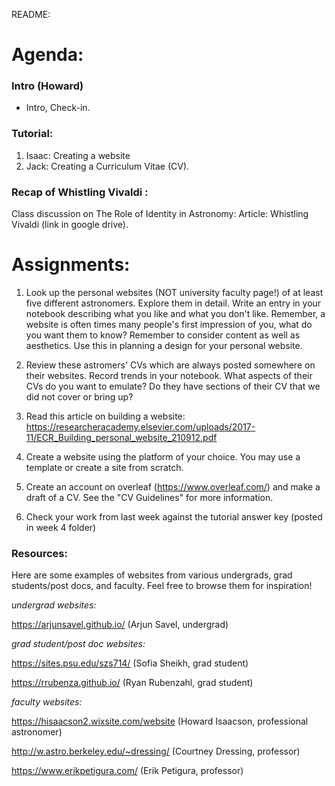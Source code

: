 README:
# Agenda:

### Intro (Howard)
- Intro, Check-in.

### Tutorial:
1. Isaac: Creating a website
2. Jack: Creating a Curriculum Vitae (CV).

### Recap of Whistling Vivaldi :
Class discussion on The Role of Identity in Astronomy: Article: Whistling Vivaldi (link in google drive).


# Assignments:
1. Look up the personal websites (NOT university faculty page!) of at least five different astronomers. Explore them in detail. Write an entry in your notebook describing what you like and what you don't like. Remember, a website is often times many people's first impression of you, what do you want them to know? Remember to consider content as well as aesthetics. Use this in planning a design for your personal website.

2. Review these astromers' CVs which are always posted somewhere on their websites. Record trends in your notebook. What aspects of their CVs do you want to emulate? Do they have sections of their CV that we did not cover or bring up?

3. Read this article on building a website: https://researcheracademy.elsevier.com/uploads/2017-11/ECR_Building_personal_website_210912.pdf

4. Create a website using the platform of your choice. You may use a template or create a site from scratch.

5. Create an account on overleaf (https://www.overleaf.com/) and make a draft of a CV. See the "CV Guidelines" for more information.

6. Check your work from last week against the tutorial answer key (posted in week 4 folder)

### Resources:
Here are some examples of websites from various undergrads, grad students/post docs, and faculty. Feel free to browse them for inspiration!

*undergrad websites:*

https://arjunsavel.github.io/ (Arjun Savel, undergrad)

*grad student/post doc websites:*

https://sites.psu.edu/szs714/ (Sofia Sheikh, grad student)

https://rrubenza.github.io/ (Ryan Rubenzahl, grad student)


*faculty websites:*

https://hisaacson2.wixsite.com/website (Howard Isaacson, professional astronomer)

http://w.astro.berkeley.edu/~dressing/ (Courtney Dressing, professor)

https://www.erikpetigura.com/ (Erik Petigura, professor)

